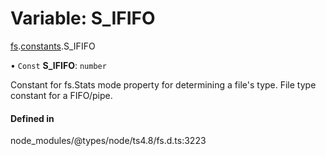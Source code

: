 # Variable: S\_IFIFO

[fs](../modules/fs.md).[constants](../modules/fs.constants.md).S_IFIFO

• `Const` **S\_IFIFO**: `number`

Constant for fs.Stats mode property for determining a file's type. File type constant for a FIFO/pipe.

#### Defined in

node_modules/@types/node/ts4.8/fs.d.ts:3223
